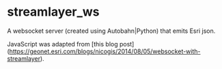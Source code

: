 # streamlayer_ws
A websocket server (created using Autobahn|Python) that emits Esri json.

JavaScript was adapted from [this blog post] (https://geonet.esri.com/blogs/nicogis/2014/08/05/websocket-with-streamlayer).

